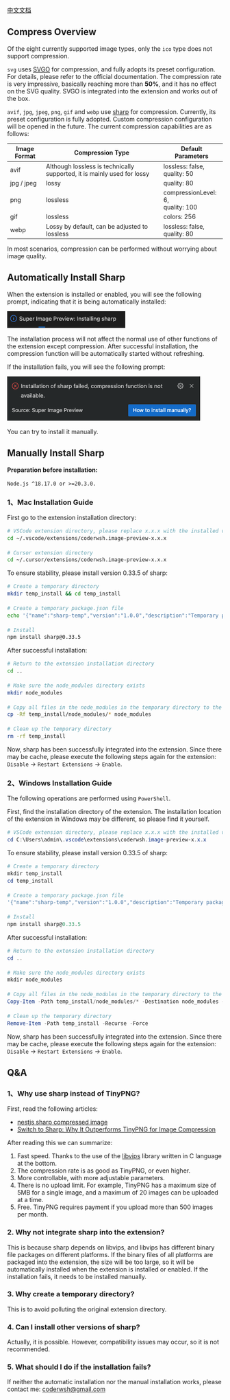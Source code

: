 [中文文档](./COMPRESS_ZH.md)

## Compress Overview

Of the eight currently supported image types, only the `ico` type does not support compression.

`svg` uses [SVGO](https://svgo.dev/) for compression, and fully adopts its preset configuration. For details, please refer to the official documentation. The compression rate is very impressive, basically reaching more than **50%**, and it has no effect on the SVG quality. SVGO is integrated into the extension and works out of the box.

`avif`, `jpg`, `jpeg`, `png`, `gif` and `webp` use [sharp](https://sharp.pixelplumbing.com/) for compression. Currently, its preset configuration is fully adopted. Custom compression configuration will be opened in the future. The current compression capabilities are as follows:

| Image Format | Compression Type                                                        | Default Parameters                   |
| ------------ | ----------------------------------------------------------------------- | ------------------------------------ |
| avif         | Although lossless is technically supported, it is mainly used for lossy | lossless: false,<br>quality: 50      |
| jpg / jpeg   | lossy                                                                   | quality: 80                          |
| png          | lossless                                                                | compressionLevel: 6,<br>quality: 100 |
| gif          | lossless                                                                | colors: 256                          |
| webp         | Lossy by default, can be adjusted to lossless                           | lossless: false,<br>quality: 80      |

In most scenarios, compression can be performed without worrying about image quality.

## Automatically Install Sharp

When the extension is installed or enabled, you will see the following prompt, indicating that it is being automatically installed:

![sharp_install](./src/assets/readme/sharp_install.png)

The installation process will not affect the normal use of other functions of the extension except compression. After successful installation, the compression function will be automatically started without refreshing.

If the installation fails, you will see the following prompt:

![sharp_install_failed](./src/assets/readme/sharp_install_failed.png)

You can try to install it manually.

## Manually Install Sharp

**Preparation before installation:**

`Node.js ^18.17.0 or >=20.3.0.`

### 1、Mac Installation Guide

First go to the extension installation directory:

```bash
# VSCode extension directory, please replace x.x.x with the installed version
cd ~/.vscode/extensions/coderwsh.image-preview-x.x.x

# Cursor extension directory
cd ~/.cursor/extensions/coderwsh.image-preview-x.x.x
```

To ensure stability, please install version 0.33.5 of sharp:

```bash
# Create a temporary directory
mkdir temp_install && cd temp_install

# Create a temporary package.json file
echo '{"name":"sharp-temp","version":"1.0.0","description":"Temporary package for installing sharp","private":true}' > package.json

# Install
npm install sharp@0.33.5
```

After successful installation:

```bash
# Return to the extension installation directory
cd ..

# Make sure the node_modules directory exists
mkdir node_modules

# Copy all files in the node_modules in the temporary directory to the node_modules in the extension directory
cp -Rf temp_install/node_modules/* node_modules

# Clean up the temporary directory
rm -rf temp_install
```

Now, sharp has been successfully integrated into the extension. Since there may be cache, please execute the following steps again for the extension: `Disable` -> `Restart Extensions` -> `Enable`.

### 2、Windows Installation Guide

The following operations are performed using `PowerShell`.

First, find the installation directory of the extension. The installation location of the extension in Windows may be different, so please find it yourself.

```powershell
# VSCode extension directory, please replace x.x.x with the installed version
cd C:\Users\admin\.vscode\extensions\coderwsh.image-preview-x.x.x
```

To ensure stability, please install version 0.33.5 of sharp:

```powershell
# Create a temporary directory
mkdir temp_install
cd temp_install

# Create a temporary package.json file
'{"name":"sharp-temp","version":"1.0.0","description":"Temporary package for installing sharp","private":true}' | Set-Content -Path package.json

# Install
npm install sharp@0.33.5
```

After successful installation:

```powershell
# Return to the extension installation directory
cd ..

# Make sure the node_modules directory exists
mkdir node_modules

# Copy all files in the node_modules in the temporary directory to the node_modules in the extension directory
Copy-Item -Path temp_install/node_modules/* -Destination node_modules -Recurse -Force

# Clean up the temporary directory
Remove-Item -Path temp_install -Recurse -Force
```

Now, sharp has been successfully integrated into the extension. Since there may be cache, please execute the following steps again for the extension: `Disable` -> `Restart Extensions` -> `Enable`.

## Q&A

### 1、Why use sharp instead of TinyPNG?

First, read the following articles:

- [nestjs sharp compressed image](https://medium.com/@ggluopeihai/every-full-stack-needs-to-understand-picture-compression-05961c897882)
- [Switch to Sharp: Why It Outperforms TinyPNG for Image Compression](https://medium.com/@pravishanth/switch-to-sharp-why-it-outperforms-tinypng-for-image-compression-6a5b130e89e6)

After reading this we can summarize:

1. Fast speed. Thanks to the use of the [libvips](https://github.com/libvips/libvips) library written in C language at the bottom.
2. The compression rate is as good as TinyPNG, or even higher.
3. More controllable, with more adjustable parameters.
4. There is no upload limit. For example, TinyPNG has a maximum size of 5MB for a single image, and a maximum of 20 images can be uploaded at a time.
5. Free. TinyPNG requires payment if you upload more than 500 images per month.

### 2. Why not integrate sharp into the extension?

This is because sharp depends on libvips, and libvips has different binary file packages on different platforms. If the binary files of all platforms are packaged into the extension, the size will be too large, so it will be automatically installed when the extension is installed or enabled. If the installation fails, it needs to be installed manually.

### 3. Why create a temporary directory?

This is to avoid polluting the original extension directory.

### 4. Can I install other versions of sharp?

Actually, it is possible. However, compatibility issues may occur, so it is not recommended.

### 5. What should I do if the installation fails?

If neither the automatic installation nor the manual installation works, please contact me: [coderwsh@gmail.com](mailto:coderwsh@gmail.com)
